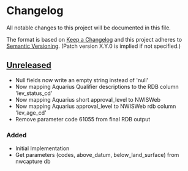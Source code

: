 # Changelog
All notable changes to this project will be documented in this file.

The format is based on [Keep a Changelog](http://keepachangelog.com/en/1.0.0/)
and this project adheres to [Semantic Versioning](http://semver.org/spec/v2.0.0.html). (Patch version X.Y.0 is implied if not specified.)

## [Unreleased](https://github.com/usgs/etl-discrete-groundwater-rdb)
-   Null fields now write an empty string instead of 'null'
-   Now mapping Aquarius Qualifier descriptions to the RDB column 'lev_status_cd'
-   Now mapping Aquarius short approval_level to NWISWeb
-   Now mapping Aquarius approval_level to NWISWeb rdb column 'lev_age_cd'
-   Remove parameter code 61055 from final RDB output

### Added
-   Initial Implementation
-   Get parameters (codes, above_datum, below_land_surface) from nwcapture db
